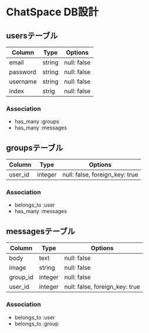 # ChatSpace DB設計

## usersテーブル
|Column|Type|Options|
|------|----|-------|
|email|string|null: false|
|password|string|null: false|
|username|string|null: false|
|index|strig|null: false|
### Association
- has_many :groups
- has_many :messages

## groupsテーブル
|Column|Type|Options|
|------|----|-------|
|user_id|integer|null: false, foreign_key: true|
### Association
- belongs_to :user
- has_many :messages

## messagesテーブル
|Column|Type|Options|
|------|----|-------|
|body|text|null: false|
|image|string|null: false|
|group_id|integer|null: false|
|user_id|integer|null: false, foreign_key: true|
### Association
- belongs_to :user
- belongs_to :group




